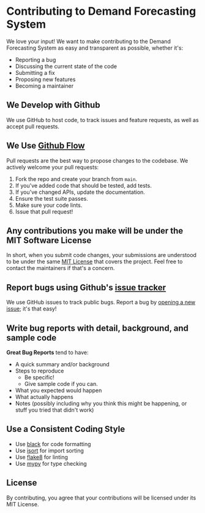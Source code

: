 # Contributing to Demand Forecasting System

We love your input! We want to make contributing to the Demand Forecasting System as easy and transparent as possible, whether it's:

- Reporting a bug
- Discussing the current state of the code
- Submitting a fix
- Proposing new features
- Becoming a maintainer

## We Develop with Github

We use GitHub to host code, to track issues and feature requests, as well as accept pull requests.

## We Use [Github Flow](https://guides.github.com/introduction/flow/index.html)

Pull requests are the best way to propose changes to the codebase. We actively welcome your pull requests:

1. Fork the repo and create your branch from `main`.
2. If you've added code that should be tested, add tests.
3. If you've changed APIs, update the documentation.
4. Ensure the test suite passes.
5. Make sure your code lints.
6. Issue that pull request!

## Any contributions you make will be under the MIT Software License

In short, when you submit code changes, your submissions are understood to be under the same [MIT License](http://choosealicense.com/licenses/mit/) that covers the project. Feel free to contact the maintainers if that's a concern.

## Report bugs using Github's [issue tracker](https://github.com/your-username/demand-forecasting/issues)

We use GitHub issues to track public bugs. Report a bug by [opening a new issue](https://github.com/your-username/demand-forecasting/issues/new); it's that easy!

## Write bug reports with detail, background, and sample code

**Great Bug Reports** tend to have:

- A quick summary and/or background
- Steps to reproduce
  - Be specific!
  - Give sample code if you can.
- What you expected would happen
- What actually happens
- Notes (possibly including why you think this might be happening, or stuff you tried that didn't work)

## Use a Consistent Coding Style

* Use [black](https://github.com/psf/black) for code formatting
* Use [isort](https://github.com/pycqa/isort) for import sorting
* Use [flake8](https://flake8.pycqa.org/) for linting
* Use [mypy](https://mypy.readthedocs.io/) for type checking

## License

By contributing, you agree that your contributions will be licensed under its MIT License. 